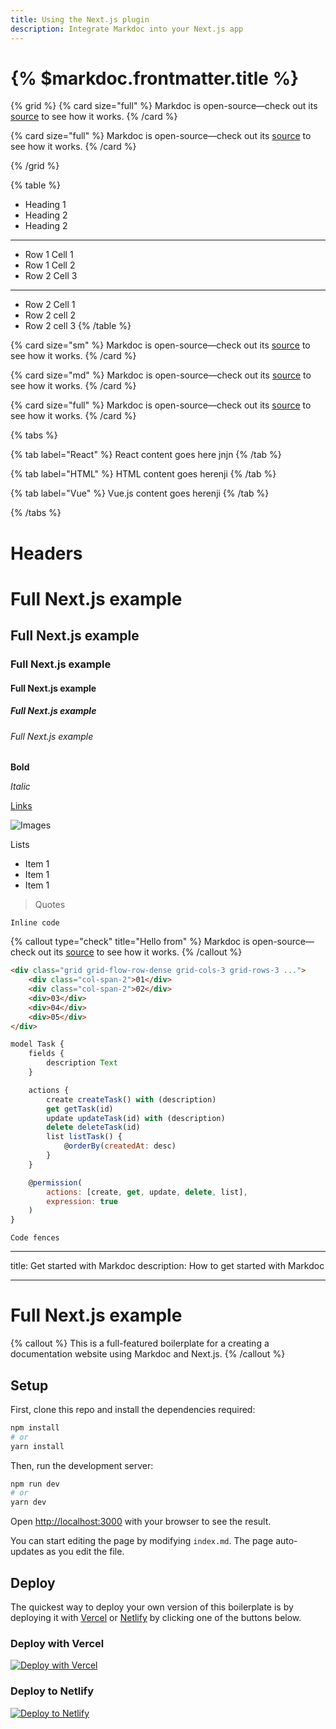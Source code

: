 ```yaml
---
title: Using the Next.js plugin
description: Integrate Markdoc into your Next.js app
---
```


# {% $markdoc.frontmatter.title %}

{% grid %}
{% card size="full" %}
Markdoc is open-source—check out its [source](http://github.com/markdoc/markdoc) to see how it works.
{% /card %}

{% card size="full" %}
Markdoc is open-source—check out its [source](http://github.com/markdoc/markdoc) to see how it works.
{% /card %}

{% /grid %}

{% table %}
* Heading 1
* Heading 2
* Heading 2
---
* Row 1 Cell 1
* Row 1 Cell 2
* Row 2 Cell 3
---
* Row 2 Cell 1
* Row 2 cell 2
* Row 2 cell 3
{% /table %}

{% card size="sm" %}
Markdoc is open-source—check out its [source](http://github.com/markdoc/markdoc) to see how it works.
{% /card %}

{% card size="md" %}
Markdoc is open-source—check out its [source](http://github.com/markdoc/markdoc) to see how it works.
{% /card %}

{% card size="full" %}
Markdoc is open-source—check out its [source](http://github.com/markdoc/markdoc) to see how it works.
{% /card %}

{% tabs %}

{% tab label="React" %}
React content goes here jnjn
{% /tab %}

{% tab label="HTML" %}
HTML content goes herenji
{% /tab %}

{% tab label="Vue" %}
Vue.js content goes herenji
{% /tab %}

{% /tabs %}

# Headers

# Full Next.js example

## Full Next.js example

### Full Next.js example

#### Full Next.js example

##### Full Next.js example

###### Full Next.js example

**Bold**

_Italic_

[Links](/docs/nodes)

![Images](/logo.svg)

Lists

-   Item 1
-   Item 1
-   Item 1

> Quotes

`Inline code`

{% callout type="check" title="Hello from" %}
Markdoc is open-source—check out its [source](http://github.com/markdoc/markdoc) to see how it works.
{% /callout %}

```html
<div class="grid grid-flow-row-dense grid-cols-3 grid-rows-3 ...">
	<div class="col-span-2">01</div>
	<div class="col-span-2">02</div>
	<div>03</div>
	<div>04</div>
	<div>05</div>
</div>
```

```js
model Task {
    fields {
        description Text
    }

    actions {
        create createTask() with (description)
        get getTask(id)
        update updateTask(id) with (description)
        delete deleteTask(id)
        list listTask() {
            @orderBy(createdAt: desc)
        }
    }

    @permission(
        actions: [create, get, update, delete, list],
        expression: true
    )
}
```

```
Code fences
```

---

title: Get started with Markdoc
description: How to get started with Markdoc

---

# Full Next.js example

{% callout %}
This is a full-featured boilerplate for a creating a documentation website using Markdoc and Next.js.
{% /callout %}

## Setup

First, clone this repo and install the dependencies required:

```bash
npm install
# or
yarn install
```

Then, run the development server:

```bash
npm run dev
# or
yarn dev
```

Open [http://localhost:3000](http://localhost:3000) with your browser to see the result.

You can start editing the page by modifying `index.md`. The page auto-updates as you edit the file.

## Deploy

The quickest way to deploy your own version of this boilerplate is by deploying it with [Vercel](https://vercel.com) or [Netlify](https://www.netlify.com/) by clicking one of the buttons below.

### Deploy with Vercel

[![Deploy with Vercel](https://vercel.com/button)](https://vercel.com/new/clone?repository-url=https://github.com/markdoc/next.js-starter)

### Deploy to Netlify

[![Deploy to Netlify](https://www.netlify.com/img/deploy/button.svg)](https://app.netlify.com/start/deploy?repository=https://github.com/markdoc/next.js-starter)
